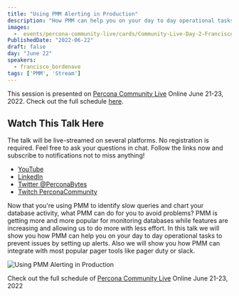 ```yaml
---
title: "Using PMM Alerting in Production"
description: "How PMM can help you on your day to day operational tasks to prevent issues and how PMM can integrate with most popular pager tools"
images:
  -  events/percona-community-live/cards/Community-Live-Day-2-Francisco-Bordenave.jpg
PublishedDate: "2022-06-22"
draft: false
day: "June 22"
speakers:
  - francisco_bordenave
tags: ['PMM', 'Stream']
---
```



This session is presented on [Percona Community Live](/events/percona-community-live-2022/) Online June 21-23, 2022. Check out the full schedule [here](/events/percona-community-live-2022/).

## Watch This Talk Here

The talk will be live-streamed on several platforms. No registration is required. Feel free to ask your questions in chat. Follow the links now and subscribe to notifications not to miss anything!

* [YouTube](https://www.youtube.com/watch?v=i4Sz7R-Rs30)
* [LinkedIn](https://www.linkedin.com/feed/update/urn:li:ugcPost:6940253974163832832/)
* [Twitter @PerconaBytes](https://twitter.com/PerconaBytes)
* [Twitch PerconaCommunity](https://www.twitch.tv/perconacommunity)

Now that you're using PMM to identify slow queries and chart your database activity, what PMM can do for you to avoid problems? PMM is getting more and more popular for monitoring databases while features are increasing and allowing us to do more with less effort. In this talk we will show you how PMM can help you on your day to day operational tasks to prevent issues by setting up alerts. Also we will show you how PMM can integrate with most popular pager tools like pager duty or slack.


![Using PMM Alerting in Production](events/percona-community-live/cards/Community-Live-Day-2-Francisco-Bordenave.jpg)

Check out the full schedule of [Percona Community Live](/events/percona-community-live-2022/) Online June 21-23, 2022